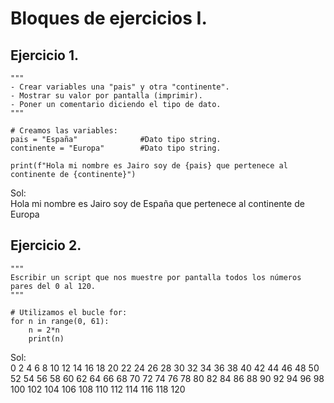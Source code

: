 # Bloques de ejercicios I.

## Ejercicio 1. 
```Python{
"""
- Crear variables una "pais" y otra "continente".
- Mostrar su valor por pantalla (imprimir).
- Poner un comentario diciendo el tipo de dato.
"""

# Creamos las variables:
pais = "España"              #Dato tipo string.
continente = "Europa"        #Dato tipo string.

print(f"Hola mi nombre es Jairo soy de {pais} que pertenece al continente de {continente}")
```
Sol:  
Hola mi nombre es Jairo soy de España que pertenece al continente de Europa  

## Ejercicio 2.
```Python{
"""
Escribir un script que nos muestre por pantalla todos los números pares del 0 al 120. 
"""

# Utilizamos el bucle for:
for n in range(0, 61):
    n = 2*n
    print(n)
```
Sol:  
0 2 4 6 8 10 12 14 16 18 20 22 24 26 28 30 32 34 36 38 40 42 44 46 48 50 52 54 56 58 60 62 64 66 68 70 72 74 76 78 80 82 84 86 88 90 92 94 96 98 100 102 104 106 108 110 112 114 116 118 120
